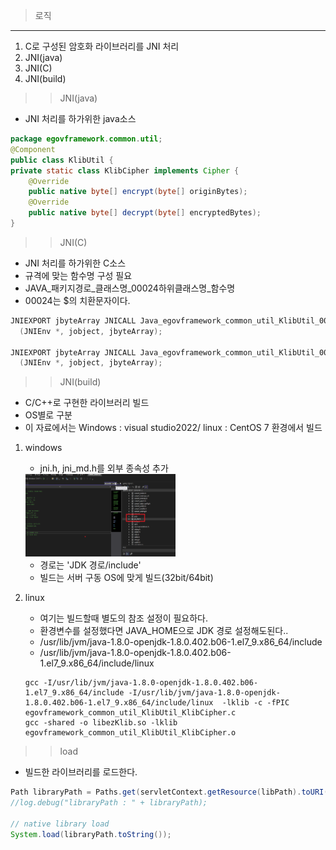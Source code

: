 >로직
---
1. C로 구성된 암호화 라이브러리를 JNI 처리
2. JNI(java)
3. JNI(C)
4. JNI(build)

>>JNI(java)
* JNI 처리를 하가위한 java소스
```java
package egovframework.common.util;
@Component
public class KlibUtil {
private static class KlibCipher implements Cipher {
    @Override
    public native byte[] encrypt(byte[] originBytes);
    @Override
    public native byte[] decrypt(byte[] encryptedBytes);
}
```

>>JNI(C)
* JNI 처리를 하가위한 C소스
* 규격에 맞는 함수명 구성 필요
* JAVA_패키지경로_클래스명_00024하위클래스명_함수명
* 00024는 $의 치환문자이다.
```C
JNIEXPORT jbyteArray JNICALL Java_egovframework_common_util_KlibUtil_00024KlibCipher_encrypt
  (JNIEnv *, jobject, jbyteArray);

JNIEXPORT jbyteArray JNICALL Java_egovframework_common_util_KlibUtil_00024KlibCipher_decrypt
  (JNIEnv *, jobject, jbyteArray);
```

>>JNI(build)
* C/C++로 구현한 라이브러리 빌드
* OS별로 구분
* 이 자료에서는 Windows : visual studio2022/ linux : CentOS 7 환경에서 빌드
1. windows
    - jni.h, jni_md.h를 외부 종속성 추가
    
    <img src="./img/jniWindows.png" width="50%" height="50%"/>

    - 경로는 'JDK 경로/include'
    - 빌드는 서버 구동 OS에 맞게 빌드(32bit/64bit)
2. linux
    - 여기는 빌드할때 별도의 참조 설정이 필요하다. 
    - 환경변수를 설정했다면 JAVA_HOME으로 JDK 경로 설정해도된다..
    - /usr/lib/jvm/java-1.8.0-openjdk-1.8.0.402.b06-1.el7_9.x86_64/include
    - /usr/lib/jvm/java-1.8.0-openjdk-1.8.0.402.b06-1.el7_9.x86_64/include/linux
    ```
    gcc -I/usr/lib/jvm/java-1.8.0-openjdk-1.8.0.402.b06-1.el7_9.x86_64/include -I/usr/lib/jvm/java-1.8.0-openjdk-1.8.0.402.b06-1.el7_9.x86_64/include/linux  -lklib -c -fPIC egovframework_common_util_KlibUtil_KlibCipher.c
    gcc -shared -o libezKlib.so -lklib  egovframework_common_util_KlibUtil_KlibCipher.o
    ```

>>load
* 빌드한 라이브러리를 로드한다.
```java
Path libraryPath = Paths.get(servletContext.getResource(libPath).toURI());
//log.debug("libraryPath : " + libraryPath);

// native library load
System.load(libraryPath.toString());
```
